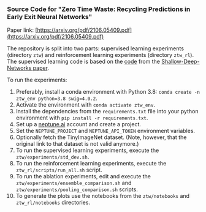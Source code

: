 ### Source Code for "Zero Time Waste: Recycling Predictions in Early Exit Neural Networks"

Paper link: [https://arxiv.org/pdf/2106.05409.pdf](https://arxiv.org/pdf/2106.05409.pdf)

The repository is split into two parts: supervised learning experiments (directory `ztw`) and reinforcement learning
experiments (directory `ztw_rl`). The supervised learning code is based on
the [code](https://github.com/yigitcankaya/Shallow-Deep-Networks) from
the [Shallow-Deep-Networks paper](https://arxiv.org/abs/1810.07052).

To run the experiments:

1. Preferably, install a conda environment with Python 3.8: `conda create -n ztw_env python=3.8 swig=4.0.2`.
2. Activate the environment with `conda activate ztw_env`.
3. Install the dependencies from the `requirements.txt` file into your python environment
   with `pip install -r requirements.txt`.
4. Set up a [neptune.ai](https://neptune.ai/) account and create a project.
5. Set the `NEPTUNE_PROJECT` and `NEPTUNE_API_TOKEN` environment variables.
6. Optionally fetch the TinyImageNet dataset. (Note, however, that the original link to that dataset is not valid
   anymore.)
7. To run the supervised learning experiments, execute the `ztw/experiments/std_dev.sh`.
8. To run the reinforcement learning experiments, execute the `ztw_rl/scripts/run_all.sh` script.
9. To run the ablation experiments, edit and execute the `ztw/experiments/ensemble_comparison.sh`
   and `ztw/experiments/pooling_comparison.sh` scripts.
10. To generate the plots use the notebooks from the `ztw/notebooks` and `ztw_rl/notebooks` directories.
